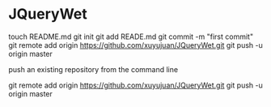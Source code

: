 JQueryWet
=========
touch README.md
git init
git add READE.md
git commit -m "first commit"
git remote add origin https://github.com/xuyujuan/JQueryWet.git
git push -u origin master



push an existing repository from the command line

git remote add origin https://github.com/xuyujuan/JQueryWet.git
git push -u origin master
